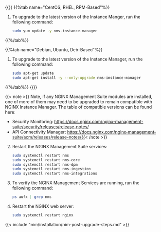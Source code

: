 #
{{<tabs name="upgrade_nim">}}
{{%tab name="CentOS, RHEL, RPM-Based"%}}

1. To upgrade to the latest version of the Instance Manger, run the following command:

   ```bash
   sudo yum update -y nms-instance-manager
   ```

{{%/tab%}}

{{%tab name="Debian, Ubuntu, Deb-Based"%}}

1. To upgrade to the latest version of the Instance Manager, run the following command:

   ```bash
   sudo apt-get update
   sudo apt-get install -y --only-upgrade nms-instance-manager
   ```

{{%/tab%}}
{{</tabs>}}

{{< note >}}
Note, if any NGINX Management Suite modules are installed, one of more of them may need to be upgraded to remain compatible with NGINX Instance Manager. The table of compatible versions can be found here: 
   * Security Monitoring: https://docs.nginx.com/nginx-management-suite/security/releases/release-notes/
   * API Connectivity Manager: https://docs.nginx.com/nginx-management-suite/acm/releases/release-notes/{{< /note >}}


2. Restart the NGINX Management Suite services:

    ```bash
    sudo systemctl restart nms
    sudo systemctl restart nms-core
    sudo systemctl restart nms-dpm
    sudo systemctl restart nms-ingestion
    sudo systemctl restart nms-integrations
    ```

3. To verify the NGINX Management Services are running, run the following command:

    ```bash
    ps aufx | grep nms
    ```

4. Restart the NGINX web server:

    ```bash
    sudo systemctl restart nginx
    ```

{{< include "nim/installation/nim-post-upgrade-steps.md" >}}

<!-- Do not remove. Keep this code at the bottom of the include -->
<!-- DOCS-1047 -->